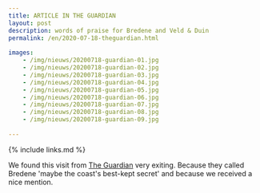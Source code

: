 ```yaml
---
title: ARTICLE IN THE GUARDIAN
layout: post
description: words of praise for Bredene and Veld & Duin
permalink: /en/2020-07-18-theguardian.html
    
images:   
    - /img/nieuws/20200718-guardian-01.jpg
    - /img/nieuws/20200718-guardian-02.jpg
    - /img/nieuws/20200718-guardian-03.jpg
    - /img/nieuws/20200718-guardian-04.jpg
    - /img/nieuws/20200718-guardian-05.jpg
    - /img/nieuws/20200718-guardian-06.jpg
    - /img/nieuws/20200718-guardian-07.jpg
    - /img/nieuws/20200718-guardian-08.jpg
    - /img/nieuws/20200718-guardian-09.jpg
    
---
```


{% include links.md %}

We found this visit from [The Guardian](https://www.theguardian.com/travel/2020/jul/18/summer-belgium-coast-endless-beaches-sand-dunes-nature-reserves-resorts) very exiting. 
Because they called Bredene 'maybe the coast's best-kept secret' and because we received a nice mention.



